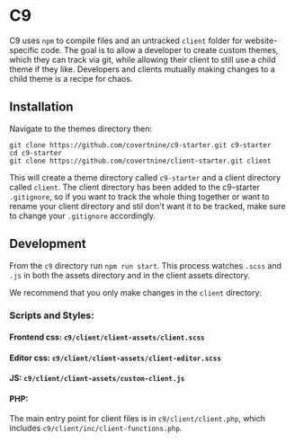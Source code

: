 # C9

C9 uses `npm` to compile files and an untracked `client` folder for website-specific code. The goal is to allow a developer to create custom themes, which they can track via git, while allowing their client to still use a child theme if they like. Developers and clients mutually making changes to a child theme is a recipe for chaos.

## Installation

Navigate to the themes directory then:

```
git clone https://github.com/covertnine/c9-starter.git c9-starter
cd c9-starter
git clone https://github.com/covertnine/client-starter.git client
```

This will create a theme directory called `c9-starter` and a client directory called `client`. The client directory has been added to the c9-starter `.gitignore`, so if you want to track the whole thing together or want to rename your client directory and stil don't want it to be tracked, make sure to change your `.gitignore` accordingly.

## Development

From the `c9` directory run `npm run start`. This process watches `.scss` and `.js` in both the assets directory and in the client assets directory.

We recommend that you only make changes in the `client` directory:

### Scripts and Styles:

#### Frontend css: `c9/client/client-assets/client.scss`

#### Editor css: `c9/client/client-assets/client-editor.scss`

#### JS: `c9/client/client-assets/custom-client.js`

#### PHP:

The main entry point for client files is in `c9/client/client.php`, which includes `c9/client/inc/client-functions.php`.
